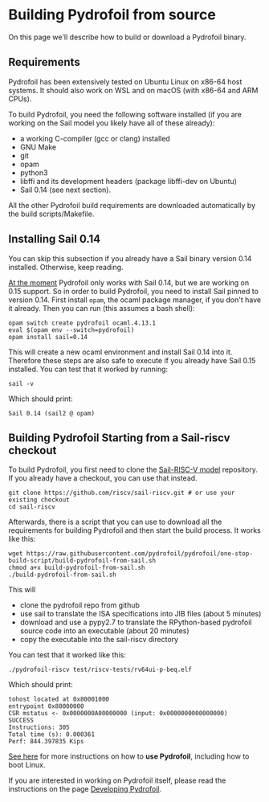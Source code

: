# Building Pydrofoil from source

On this page we'll describe how to build or download a Pydrofoil binary.

## Requirements

Pydrofoil has been extensively tested on Ubuntu Linux on x86-64 host systems.
It should also work on WSL and on macOS (with x86-64 and ARM CPUs).

To build Pydrofoil, you need the following software installed (if you are
working on the Sail model you likely have all of these already):

- a working C-compiler (gcc or clang) installed
- GNU Make
- git
- opam
- python3
- libffi and its development headers (package libffi-dev on Ubuntu)
- Sail 0.14 (see next section).

All the other Pydrofoil build requirements are downloaded automatically by the
build scripts/Makefile.

## Installing Sail 0.14

You can skip this subsection if you already have a Sail binary version 0.14
installed. Otherwise, keep reading.

[At the moment](https://github.com/pydrofoil/pydrofoil/issues/31) Pydrofoil
only works with Sail 0.14, but we are working on 0.15 support. So in order to
build Pydrofoil, you need to install Sail pinned to version 0.14. First install
`opam`, the ocaml package manager, if you don't have it already.
Then you can run (this assumes a bash shell):

```
opam switch create pydrofoil ocaml.4.13.1
eval $(opam env --switch=pydrofoil)
opam install sail=0.14
```

This will create a new ocaml environment and install Sail 0.14 into it.
Therefore these steps are also safe to execute if you already have Sail 0.15
installed. You can test that it worked by running:

```
sail -v
```

Which should print:

```
Sail 0.14 (sail2 @ opam)
```

## Building Pydrofoil Starting from a Sail-riscv checkout

To build Pydrofoil, you first need to clone the [Sail-RISC-V
model](https://github.com/riscv/sail-riscv) repository. If you already have a
checkout, you can use that instead.

```
git clone https://github.com/riscv/sail-riscv.git # or use your existing checkout
cd sail-riscv
```

Afterwards, there is a script that you can use to download all the requirements
for building Pydrofoil and then start the build process. It works like this:

```
wget https://raw.githubusercontent.com/pydrofoil/pydrofoil/one-stop-build-script/build-pydrofoil-from-sail.sh
chmod a+x build-pydrofoil-from-sail.sh
./build-pydrofoil-from-sail.sh
```
This will
- clone the pydrofoil repo from github
- use sail to translate the ISA specifications into JIB files
  (about 5 minutes)
- download and use a pypy2.7 to translate the RPython-based pydrofoil source
  code into an executable (about 20 minutes)
- copy the executable into the sail-riscv directory

You can test that it worked like this:

```
./pydrofoil-riscv test/riscv-tests/rv64ui-p-beq.elf
```

Which should print:

```
tohost located at 0x80001000
entrypoint 0x80000000
CSR mstatus <- 0x0000000A00000000 (input: 0x0000000000000000)
SUCCESS
Instructions: 305
Total time (s): 0.000361
Perf: 844.397835 Kips
```

[See here](using_pydrofoil.md) for more instructions on how to **use Pydrofoil**,
including how to boot Linux.

If you are interested in working on Pydrofoil itself, please read the
instructions on the page [Developing Pydrofoil](developing_pydrofoil.md).
